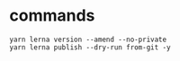 # commands
```console
yarn lerna version --amend --no-private
yarn lerna publish --dry-run from-git -y
```